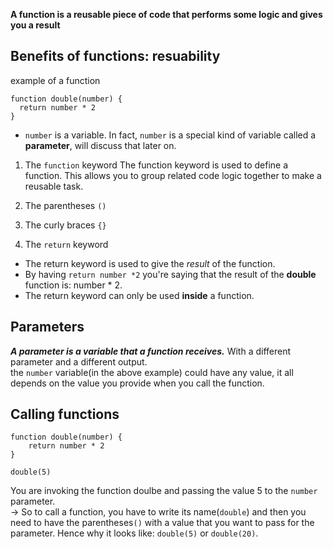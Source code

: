 **A function is a reusable piece of code that performs some logic and gives you a result**

## Benefits of functions: resuability
example of a function
```
function double(number) {
  return number * 2
}
```

- ```number``` is a variable. In fact, ```number``` is a special kind of variable called a **parameter**, will discuss that later on.

1. The ```function``` keyword
The function keyword is used to define a function. This allows you to group related code logic together to make a reusable task.

2. The parentheses ```()```

3. The curly braces ```{}```

4. The ```return``` keyword
- The return keyword is used to give the *result* of the function.  
- By having ```return number *2``` you're saying that the result of the **double** function is: number * 2.
- The return keyword can only be used **inside** a function.


## Parameters
***A parameter is a variable that a function receives.*** 
With a different parameter and a different output.  
the ```number``` variable(in the above example) could have any value, it all depends on the value you provide when you call the function.

## Calling functions
```
function double(number) {
    return number * 2
}

double(5)
```
You are invoking the function doulbe and passing the value 5 to the ```number``` parameter.   
-> So to call a function, you have to write its name(```double```) and then you need to have the parentheses```()``` with a value that you want to pass for the parameter. Hence why it looks like: ```double(5)``` or ```double(20)```.  
